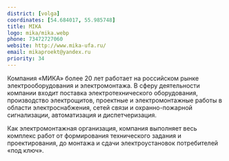 ```yaml
---
district: [volga]
coordinates: [54.684017, 55.985748]
title: MIKA
logo: mika/mika.webp
phone: 73472727060
website: http://www.mika-ufa.ru/
email: mikaproekt@yandex.ru
priority: 34
---
```


Компания «МИКА» более 20 лет работает на российском рынке электрооборудования и электромонтажа.
В сферу деятельности компании входит поставка электротехнического оборудования, производство электрощитов, проектные и электромонтажные работы в
области электроснабжения, сетей связи и охранно-пожарной сигнализации, автоматизация и диспетчеризация.

Как электромонтажная организация, компания выполняет весь комплекс работ от формирования технического задания и проектирования, до монтажа и сдачи электроустановок потребителей «под ключ».
